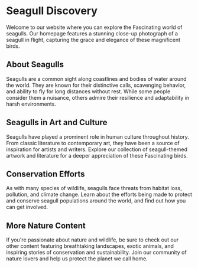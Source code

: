 <!--font:Montserrat-->

# Seagull Discovery

Welcome to our website where you can explore the Fas<wbr>ci<wbr>na<wbr>ting world of seagulls. Our homepage features a stunning close-up photograph of a seagull in flight, capturing the grace and elegance of these magnificent birds.

## About Seagulls

Seagulls are a common sight along coastlines and bodies of water around the world. They are known for their distinctive calls, scavenging behavior, and ability to fly for long distances without rest. While some people consider them a nuisance, others admire their resilience and adaptability in harsh environments.

## Seagulls in Art and Culture

Seagulls have played a prominent role in human culture throughout history. From classic literature to contemporary art, they have been a source of inspiration for artists and writers. Explore our collection of seagull-themed artwork and literature for a deeper appreciation of these Fas<wbr>ci<wbr>na<wbr>ting birds.

## Conservation Efforts

As with many species of wildlife, seagulls face threats from habitat loss, pollution, and climate change. Learn about the efforts being made to protect and conserve seagull populations around the world, and find out how you can get involved.

## More Nature Content

If you're passionate about nature and wildlife, be sure to check out our other content featuring breathtaking landscapes, exotic animals, and inspiring stories of conservation and sustainability. Join our community of nature lovers and help us protect the planet we call home.

<!--

Write me markdown content of website with wallpaper:

"A close-up of a seagull in flight"

The header of the page should not be copy of the text but rather a real content of the website which is using this wallpaper.


---


# Seagull in Flight Wallpaper

Decorate your desktop or phone screen with this stunning close-up wallpaper of a seagull in flight. The high-resolution image captures the beauty and grace of these majestic birds as they soar through the sky.

## How to Download

To download this wallpaper, simply right-click on the image and select "Save Image As" or "Set as Desktop Background" depending on your device and preferences. You can also click the download button below to save the image directly.

## About Seagulls

Seagulls are a common sight along coastlines and bodies of water around the world. They are known for their distinctive calls, scavenging behavior, and ability to fly for long distances without rest. While some people consider them a nuisance, others admire their resilience and adaptability in harsh environments.

## More Wallpapers

Looking for more beautiful wallpapers to decorate your devices? Check out our collection of nature, landscape, and animal wallpapers for inspiration. From breathtaking sunsets to adorable baby animals, we have something for everyone.


---


Heading should not include word "wallpaper". The website should not be about the wallpaper itself, wallpaper is just a related background, rewrite whole content.


---


# Discover the Beauty of Seagulls in Flight

Welcome to our website where you can explore the Fas<wbr>ci<wbr>na<wbr>ting world of seagulls. Our homepage features a stunning close-up photograph of a seagull in flight, capturing the grace and elegance of these magnificent birds.

## About Seagulls

Seagulls are a common sight along coastlines and bodies of water around the world. They are known for their distinctive calls, scavenging behavior, and ability to fly for long distances without rest. While some people consider them a nuisance, others admire their resilience and adaptability in harsh environments.

## Seagulls in Art and Culture

Seagulls have been a source of inspiration for artists and writers throughout history. From classic literature to contemporary art, seagulls have played a prominent role in human culture. Explore our collection of seagull-themed artwork and literature for a deeper appreciation of these Fas<wbr>ci<wbr>na<wbr>ting birds.

## Conservation Efforts

As with many species of wildlife, seagulls face threats from habitat loss, pollution, and climate change. Learn about the efforts being made to protect and conserve seagull populations around the world, and find out how you can get involved.

## More Nature Content

If you're passionate about nature and wildlife, be sure to check out our other content featuring breathtaking landscapes, exotic animals, and inspiring stories of conservation and sustainability. Join our community of nature lovers and help us protect the planet we call home.


---


Heading is too long, rewrite whole content.


---


# Seagulls: Discover Their World

Welcome to our website where you can explore the Fas<wbr>ci<wbr>na<wbr>ting world of seagulls. Our homepage features a stunning close-up photograph of a seagull in flight, capturing the grace and elegance of these magnificent birds.

## About Seagulls

Seagulls are a common sight along coastlines and bodies of water around the world. They are known for their distinctive calls, scavenging behavior, and ability to fly for long distances without rest. While some people consider them a nuisance, others admire their resilience and adaptability in harsh environments.

## Seagulls in Art and Culture

Seagulls have played a prominent role in human culture throughout history. From classic literature to contemporary art, they have been a source of inspiration for artists and writers. Explore our collection of seagull-themed artwork and literature for a deeper appreciation of these Fas<wbr>ci<wbr>na<wbr>ting birds.

## Conservation Efforts

As with many species of wildlife, seagulls face threats from habitat loss, pollution, and climate change. Learn about the efforts being made to protect and conserve seagull populations around the world, and find out how you can get involved.

## More Nature Content

If you're passionate about nature and wildlife, be sure to check out our other content featuring breathtaking landscapes, exotic animals, and inspiring stories of conservation and sustainability. Join our community of nature lovers and help us protect the planet we call home.


---


Write me a Google font which is best fitting for the website.

Pick from the list:
- Montserrat
- Playfair Display
- Lato
- Futura
- Barlow Condensed
- IBM Plex Sans
- Great Vibes
- Inter
- Alegreya
- Raleway
- Poppins
- Exo 2
- Open Sans
- Lobster
- Dancing Script
- Roboto
- Orbitron


Write just the font name nothing else.


---


Montserrat

-->
